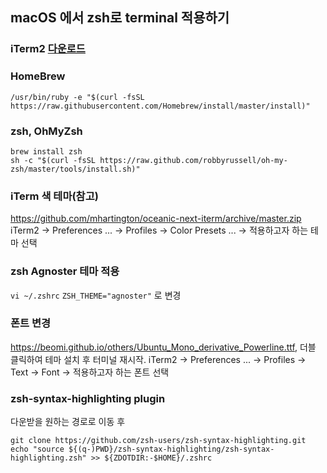 ## macOS 에서 zsh로 terminal 적용하기

### iTerm2 [다운로드](https://www.iterm2.com/downloads.html)

### HomeBrew
```
/usr/bin/ruby -e "$(curl -fsSL https://raw.githubusercontent.com/Homebrew/install/master/install)"
```

### zsh, OhMyZsh
```
brew install zsh
sh -c "$(curl -fsSL https://raw.github.com/robbyrussell/oh-my-zsh/master/tools/install.sh)"
```

### iTerm 색 테마(참고)
https://github.com/mhartington/oceanic-next-iterm/archive/master.zip
iTerm2 -> Preferences ... -> Profiles -> Color Presets ... -> 적용하고자 하는 테마 선택

### zsh Agnoster 테마 적용
`vi ~/.zshrc`
`ZSH_THEME="agnoster"` 로 변경

### 폰트 변경
https://beomi.github.io/others/Ubuntu_Mono_derivative_Powerline.ttf, 더블 클릭하여 테마 설치 후 터미널 재시작.
iTerm2 -> Preferences ... -> Profiles -> Text -> Font -> 적용하고자 하는 폰트 선택

### zsh-syntax-highlighting plugin
다운받을 원하는 경로로 이동 후
```
git clone https://github.com/zsh-users/zsh-syntax-highlighting.git
echo "source ${(q-)PWD}/zsh-syntax-highlighting/zsh-syntax-highlighting.zsh" >> ${ZDOTDIR:-$HOME}/.zshrc
```
